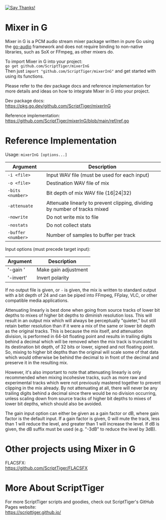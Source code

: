 [![Say Thanks!](https://img.shields.io/badge/Say%20Thanks-!-1EAEDB.svg)](https://docs.google.com/forms/d/e/1FAIpQLSfBEe5B_zo69OBk19l3hzvBmz3cOV6ol1ufjh0ER1q3-xd2Rg/viewform)

# Mixer in G
Mixer in G is a PCM audio stream mixer package written in pure Go using the [go-audio](https://github.com/go-audio) framework and does not require binding to non-native libraries, such as SoX or FFmpeg, as other mixers do.

To import Mixer in G into your project:  
`go get github.com/ScriptTiger/mixerInG`  
Then just `import "github.com/ScriptTiger/mixerInG"` and get started with using its functions.

Please refer to the dev package docs and reference implementation for more details and ideas on how to integrate Mixer in G into your project.  

Dev package docs:  
https://pkg.go.dev/github.com/ScriptTiger/mixerInG

Reference implementation:  
https://github.com/ScriptTiger/mixerInG/blob/main/ref/ref.go

# Reference Implementation

Usage: `mixerInG [options...]`

Argument               | Description
-----------------------|--------------------------------------------------------------------------------------------------------
 `-i <file>`           | Input WAV file (must be used for each input)
 `-o <file>`           | Destination WAV file of mix
 `-bits <number>`      | Bit depth of mix WAV file (16\|24\|32)
 `-attenuate`          | Attenuate linearly to prevent clipping, dividing by number of tracks mixed
 `-nowrite`            | Do not write mix to file
 `-nostats`            | Do not collect stats
 `-buffer <number>`    | Number of samples to buffer per track

Input options (must precede target input):

Argument               | Description
-----------------------|--------------------------------------------------------------------------------------------------------
'-gain <number>'       | Make gain adjustment
'-invert'              | Invert polarity

If no output file is given, or `-` is given, the mix is written to standard output with a bit depth of 24 and can be piped into FFmpeg, FFplay, VLC, or other compatible media applications.

Attenuating linearly is best done when going from source tracks of lower bit depths to mixes of higher bit depths to diminish resolution loss. This will result in an output mix which will always be perceptually "quieter," but still retain better resolution than if it were a mix of the same or lower bit depth as the original tracks. This is because the mix itself, and attenuation division, is performed in 64-bit floating point and results in trailing digits behind a decimal which will be removed when the mix track is truncated to its destination bit depth, of 32 bits or lower, signed and not floating point. So, mixing to higher bit depths than the original will scale some of that data which would otherwise be behind the decimal to in front of the decimal and preserve it in the resulting mix.

However, it's also important to note that attenuating linearly is only recommended when mixing incohesive tracks, such as more raw and experimental tracks which were not previously mastered together to prevent clipping in the mix already. By not attenuating at all, there will never be any trailing digits behind a decimal since there would be no division occurring, unless scaling down from source tracks of higher bit depths to mixes of lower bit depths, which should also be avoided.

The gain input option can either be given as a gain factor or dB, where gain factor is the default input. If a gain factor is given, 0 will mute the track, less than 1 will reduce the level, and greater than 1 will increase the level. If dB is given, the dB suffix must be used (e.g. "-3dB" to reduce the level by 3dB).

# Other projects using Mixer in G

FLACSFX:  
https://github.com/ScriptTiger/FLACSFX

# More About ScriptTiger

For more ScriptTiger scripts and goodies, check out ScriptTiger's GitHub Pages website:  
https://scripttiger.github.io/
